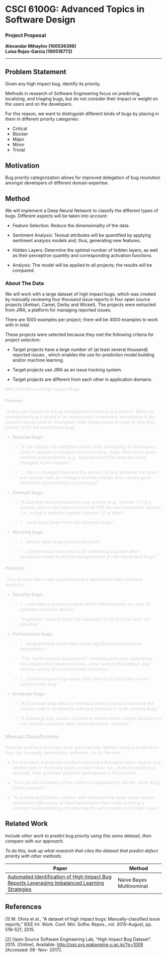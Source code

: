 # CSCI 6100G: Advanced Topics in Software Design

### Project Proposal 

**Alexandar Mihaylov (100536396)**<br>
**Luisa Rojas-Garcia (100518772)**

---

## Problem Statement

Given any high impact bug, identify its priority.

Methods in research of Software Engineering focus on predicting, localizing, and triaging bugs, but do not consider their impact or weight on the users and on the developers.

For this reason, we want to distinguish different kinds of bugs by placing in them in different priority categories:

- Critical
- Blocker
- Major
- Minor
- Trivial

## Motivation

Bug priority categorization allows for improved delegation of bug resolution amongst developers of different domain expertise.

## Method

We will implement a Deep Neural Network to classify the different types of bugs. Different aspects will be taken into account:

- Feature Selection: Reduce the dimensionality of the data.

- Sentiment Analysis: Textual attributes will be quantified by applying sentiment analysis models and, thus, generating new features.

- Hidden Layers: Determine the optimal number of hidden layers, as well as their perceptron quantity and corresponding activation functions.

- Analysis: The model will be applied to all projects; the results will be compared.

### About The Data

We will work with a large dataset of high impact bugs, which was created by manually reviewing four thousand issue reports in four open source projects (Ambari, Camel, Derby and Wicket). The projects were extracted from JIRA, a platform for managing reported issues.

There are 1000 examples per project; there will be 4000 examples to work with in total.

These projects were selected because they met the following criteria for project selection:

- Target projects have a large number of (at least several thousand) reported issues , which enables the use for prediction model building and/or machine learning.

- Target projects use JIRA as an issue tracking system.

- Target projects are different from each other in application domains.

<font color=lightgrey>
### Definitions of High Impact Bugs 

#### Process

*"A bug can impact on a bug management process in a project. When an unexpected bug is found in an unexpected component, developers in the projects would need to reschedule task assignments in order to give first priority to fix the newlyfound bug."*

- **Surprise bugs**:

	- *"It can disturb the workflow and/or task scheduling of developers, since it appears in unexpected timing (e.g., bugs detected in post-release) and locations (e.g., bugs found in files that are rarely changed in pre-release)."*
	
	- *"... the co-changed files and the amount of time between the latest pre-release date for changes and the release date can be good indicators of predicting surprise bugs"*

- **Dormant bugs**: 
	
	- *"A bug that was introduced in one version (e.g., Version 1.1) of a system, yet it is Not reported until AFTER the next immediate version (i.e., a bug is reported against Version 1.2 or later)."*
	
	- *"... were fixed faster than non-dormant bugs."*
	
- **Blocking bugs**: 

 	- *"... blocks other bugs from being fixed".*
	
 	- *"... a fixer needs more time to fix a blocking bug and other developers need to wait for being fixed to fix the dependent bugs."*

#### Products

They directly affect user experience and satisfaction with software products.

- **Security bugs**:
	
	- *"... can raise a serious problem which often impacts on uses of software products directly."*
	
	- *"In general, security bugs are supposed to be fixed as soon as possible."*
	
- **Performance bugs**: 

	- *"... programming errors that cause significant performance degradation."*

	- *"The “performance degradation” contains poor user experience, lazy application responsiveness, lower system throughput, and needles waste of computational resources."*

	- *"... a performance bug needs more time to be fixed than a non-performance bug."*

- **Breakage bugs**:

	- *"A functional bug which is introduced into a product because the source code is modified to add new features or to fix existing bugs."*

	- *"A breakage bug causes a problem which makes usable functions in one version unusable after releasing newer versions."*

### Manual Classification

Surprise and Dormant bugs were automatically labeled using a script since they can be easily detected by definition. As for the rest:

- For a project, a graduate student reviewed a thousand issue reports and labeled one or more bug types on each issue (i.e., multiple labelling is allowed). Four graduate students participated in this session.

- *"Four faculty members of the authors independently did the same thing as the students."*

- *"A student and faculty member who reviewed the same issue reports discussed differences of labeling between them until reaching a common understanding and labeling the same types on a single issue."*

</font>

## Related Work

*Include other work to predict bug priority using this same dataset, then compare with our approach.*

*To do this, look up what research that cites the dataset that predict defect priority with other methods.*

| Paper | Method |
|-------|--------|
| [Automated Identification of High Impact Bug Reports Leveraging Imbalanced Learning Strategies](http://ieeexplore.ieee.org.uproxy.library.dc-uoit.ca/stamp/stamp.jsp?arnumber=7552013&tag=1 "Paper") |  Naive Bayes Multinominal

## References

[1] M. Ohira et al., “A dataset of high impact bugs: Manually-classified issue reports,” IEEE Int. Work. Conf. Min. Softw. Repos., vol. 2015–August, pp. 518–521, 2015.

[2] Open Source Software Engineering Lab, “High Impact Bug Dataset”. 2015. [Online]. Available: http://oss.sys.wakayama-u.ac.jp/?p=1009 [Accessed: 08- Nov- 2017].